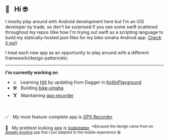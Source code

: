 ## 👋 &nbsp; Hi 🤓

I mostly play around with Android development here but I'm an iOS developer by trade, so don't be surprised if you see some swift scattered throughout my repos (like how I'm trying out swift as a scripting language to build my statically-hosted json files for my bike-omaha Android app. [Check it out](https://github.com/BradPatras/bike-omaha/tree/master/services))

I treat each new app as an opportunity to play around with a different framework/design pattern/etc.

---

**I'm currently working on**
- ⚔️ &nbsp; Learning [Hilt](https://dagger.dev/hilt/) by updating from Dagger in [KotlinPlayground](https://github.com/BradPatras/KotlinPlayground) 
- 🛠 &nbsp; Building [bike-omaha](https://github.com/BradPatras/bike-omaha/)
- 🏋️ &nbsp; Maintaining [gpx-recorder](https://github.com/BradPatras/gpx-recorder)

&nbsp;

✅ &nbsp; My most feature-complete app is [GPX Recorder](https://github.com/bradpatras/gpx-recorder).  

💎 &nbsp; My prettiest looking app is [todometer](https://github.com/bradpatras/todometer-android). <sup>*Because the design came from an [already existing](https://github.com/cassidoo/todometer) app that I just adapted to the mobile experience 😅 </sup>
